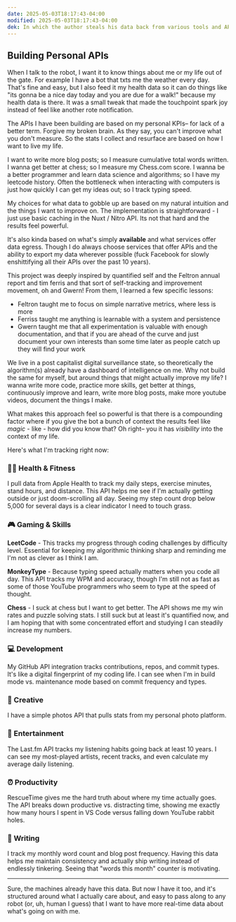 ```yaml
---
date: 2025-05-03T18:17:43-04:00
modified: 2025-05-03T18:17:43-04:00
dek: In which the author steals his data back from various tools and APIs and uses them to build his own panopticon-for-one
---
```


## Building Personal APIs

When I talk to the robot, I want it to know things about me or my life out of the gate. For example I have a bot that txts me the weather every day. That's fine and easy, but I also feed it my health data so it can do things like "its gonna be a nice day today and you are due for a walk!" because my health data is there. It was a small tweak that made the touchpoint spark joy instead of feel like another rote notification.

The APIs I have been building are based on my personal KPIs– for lack of a better term. Forgive my broken brain. As they say, you can't improve what you don't measure. So the stats I collect and resurface are based on how I want to live my life.

I want to write more blog posts; so I measure cumulative total words written. I wanna get better at chess; so I measure my Chess.com score. I wanna be a better programmer and learn data science and algorithms; so I have my leetcode history. Often the bottleneck when interacting with computers is just how quickly I can get my ideas out; so I track typing speed.

My choices for what data to gobble up are based on my natural intuition and the things I want to improve on. The implementation is straightforward - I just use basic caching in the Nuxt / Nitro API. Its not that hard and the results feel powerful.

It's also kinda based on what's simply __available__ and what services offer data egress. Though I do always choose services that offer APIs and the ability to export my data wherever possible (fuck Facebook for slowly enshittifying all their APIs over the past 10 years).

This project was deeply inspired by quantified self and the Feltron annual report and tim ferris and that sort of self-tracking and improvement movement, oh and Gwern! From them, I learned a few specific lessons:

- Feltron taught me to focus on simple narrative metrics, where less is more
- Ferriss taught me anything is learnable with a system and persistence
- Gwern taught me that all experimentation is valuable with enough documentation, and that if you are ahead of the curve and just document your own interests than some time later as people catch up they will find your work

We live in a post capitalist digital surveillance state, so theoretically the algorithm(s) already have a dashboard of intelligence on me. Why not build the same for myself, but around things that might actually improve my life? I wanna write more code, practice more skills, get better at things, continuously improve and learn, write more blog posts, make more youtube videos, document the things I make.

What makes this approach feel so powerful is that there is a compounding factor where if you give the bot a bunch of context the results feel like *magic* - like - how did you know that? Oh right– you it has *visibility* into the context of my life.

Here's what I'm tracking right now:

### 🏃‍♂️ Health & Fitness

I pull data from Apple Health to track my daily steps, exercise minutes, stand hours, and distance. This API helps me see if I'm actually getting outside or just doom-scrolling all day. Seeing my step count drop below 5,000 for several days is a clear indicator I need to touch grass.

### 🎮 Gaming & Skills

**LeetCode** - This tracks my progress through coding challenges by difficulty level. Essential for keeping my algorithmic thinking sharp and reminding me I'm not as clever as I think I am.

**MonkeyType** - Because typing speed actually matters when you code all day. This API tracks my WPM and accuracy, though I'm still not as fast as some of those YouTube programmers who seem to type at the speed of thought.

**Chess** - I suck at chess but I want to get better. The API shows me my win rates and puzzle solving stats. I still suck but at least it's quantified now, and I am hoping that with some concentrated effort and studying I can steadily increase my numbers.

### 💻 Development

My GitHub API integration tracks contributions, repos, and commit types. It's like a digital fingerprint of my coding life. I can see when I'm in build mode vs. maintenance mode based on commit frequency and types.

### 📸 Creative

I have a simple photos API that pulls stats from my personal photo platform.

### 🎵 Entertainment

The Last.fm API tracks my listening habits going back at least 10 years. I can see my most-played artists, recent tracks, and even calculate my average daily listening.

### ⏰ Productivity

RescueTime gives me the hard truth about where my time actually goes. The API breaks down productive vs. distracting time, showing me exactly how many hours I spent in VS Code versus falling down YouTube rabbit holes.

### 📝 Writing

I track my monthly word count and blog post frequency. Having this data helps me maintain consistency and actually ship writing instead of endlessly tinkering. Seeing that "words this month" counter is motivating.

---

Sure, the machines already have this data. But now I have it too, and it's structured around what I actually care about, and easy to pass along to any robot (or, uh, human I guess) that I want to have more real-time data about what's going on with me.